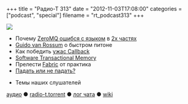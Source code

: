 +++
title = "Радио-Т 313"
date = "2012-11-03T17:08:00"
categories = ["podcast", "special"]
filename = "rt_podcast313"
+++

![](https://radio-t.com/images/radio-t/rt313.jpg)

* Почему [ZeroMQ ошибся с языком](http://www.250bpm.com/blog:4) в [2x частях](http://www.250bpm.com/blog:8)
* [Guido van Rossum](https://plus.google.com/115212051037621986145/posts/HajXHPGN752) о быстром питоне
* Как победить [ужас Callback](http://elm-lang.org/learn/Escape-from-Callback-Hell.elm)
* [Software Transactional Memory](http://lfranchi.com/post/34838503619)
* Прелести [Fabric](http://docs.fabfile.org/en/1.4.3/tutorial.html) от практика
* [Падать или не падать?](http://variadic.me/posts/2012-10-30-you-should-let-it-crash.html)
- Темы наших слушателей

[аудио](http://cdn.radio-t.com/rt_podcast313.mp3) ● [radio-t.torrent](http://cdn.radio-t.com/torrents/rt_podcast313.mp3.torrent) ● [лог чата](http://chat.radio-t.com/logs/radio-t-313.html) ● [wiki](http://wiki.radio-t.com/%D0%92%D1%8B%D0%BF%D1%83%D1%81%D0%BA_313)<audio src="http://cdn.radio-t.com/rt_podcast313.mp3" preload="none"></audio>